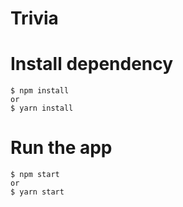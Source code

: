 # Trivia

# Install dependency

    $ npm install
    or
    $ yarn install

# Run the app

    $ npm start
    or
    $ yarn start